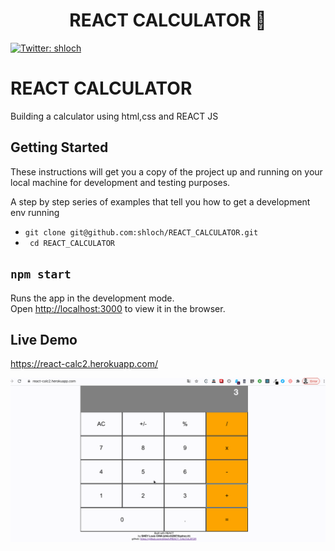 <h1 align="center">REACT CALCULATOR 👋</h1>
<p>
  <a href="https://twitter.com/shloch" target="_blank">
    <img alt="Twitter: shloch" src="https://img.shields.io/twitter/follow/shloch.svg?style=social" />
  </a>
</p>

# REACT CALCULATOR

Building a calculator using html,css and REACT JS

## Getting Started

These instructions will get you a copy of the project up and running on your local machine for development and testing purposes. 

A step by step series of examples that tell you how to get a development env running

- ``` git clone git@github.com:shloch/REACT_CALCULATOR.git ```
- ``` cd REACT_CALCULATOR```
## `npm start`

Runs the app in the development mode.<br />
Open [http://localhost:3000](http://localhost:3000) to view it in the browser.

## Live Demo
https://react-calc2.herokuapp.com/

![alt text](https://github.com/shloch/REACT_CALCULATOR/blob/dev/screenshot.gif)